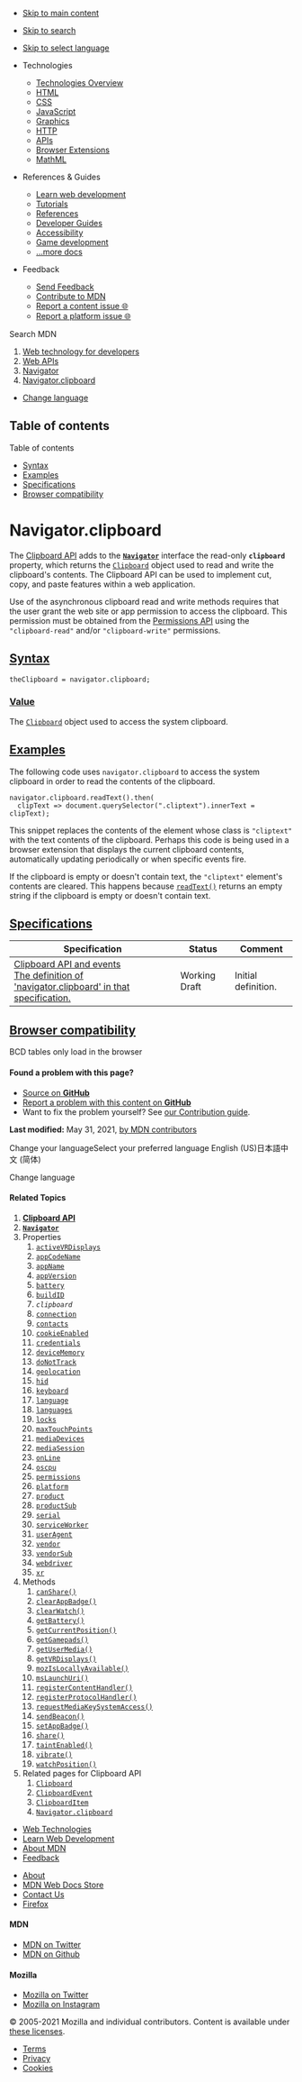 -   <a href="#content" id="skip-main">Skip to main content</a>
-   <a href="#main-q" id="skip-search">Skip to search</a>
-   <a href="#select-language" id="skip-select-language">Skip to select language</a>

-   Technologies
    -   [Technologies Overview](https://developer.mozilla.org/en-US/docs/Web)
    -   [HTML](https://developer.mozilla.org/en-US/docs/Web/HTML)
    -   [CSS](https://developer.mozilla.org/en-US/docs/Web/CSS)
    -   [JavaScript](https://developer.mozilla.org/en-US/docs/Web/JavaScript)
    -   [Graphics](https://developer.mozilla.org/en-US/docs/Web/Guide/Graphics)
    -   [HTTP](https://developer.mozilla.org/en-US/docs/Web/HTTP)
    -   [APIs](https://developer.mozilla.org/en-US/docs/Web/API)
    -   [Browser Extensions](https://developer.mozilla.org/en-US/docs/Mozilla/Add-ons/WebExtensions)
    -   [MathML](https://developer.mozilla.org/en-US/docs/Web/MathML)
-   References & Guides
    -   [Learn web development](https://developer.mozilla.org/en-US/docs/Learn)
    -   [Tutorials](https://developer.mozilla.org/en-US/docs/Web/Tutorials)
    -   [References](https://developer.mozilla.org/en-US/docs/Web/Reference)
    -   [Developer Guides](https://developer.mozilla.org/en-US/docs/Web/Guide)
    -   [Accessibility](https://developer.mozilla.org/en-US/docs/Web/Accessibility)
    -   [Game development](https://developer.mozilla.org/en-US/docs/Games)
    -   [...more docs](https://developer.mozilla.org/en-US/docs/Web)
-   Feedback
    -   [Send Feedback](https://developer.mozilla.org/en-US/docs/MDN/Contribute/Feedback)
    -   [Contribute to MDN](https://developer.mozilla.org/en-US/docs/MDN/Contribute)
    -   [Report a content issue 🌐](https://github.com/mdn/content/issues/new)
    -   [Report a platform issue 🌐](https://github.com/mdn/yari/issues/new)

Search MDN

1.  <a href="https://developer.mozilla.org/en-US/docs/Web" class="breadcrumb"><span data-property="name">Web technology for developers</span></a>
2.  <a href="https://developer.mozilla.org/en-US/docs/Web/API" class="breadcrumb"><span data-property="name">Web APIs</span></a>
3.  <a href="https://developer.mozilla.org/en-US/docs/Web/API/Navigator" class="breadcrumb-penultimate"><span data-property="name">Navigator</span></a>
4.  <a href="https://developer.mozilla.org/en-US/docs/Web/API/Navigator/clipboard" class="breadcrumb-current-page"><span data-property="name">Navigator.clipboard</span></a>

-   <a href="#select-language" class="language-icon"><span class="show-desktop">Change language</span></a>

Table of contents
-----------------

Table of contents

-   [Syntax](#syntax)
-   [Examples](#examples)
-   [Specifications](#specifications)
-   [Browser compatibility](#browser_compatibility)

Navigator.clipboard
===================

<span class="seoSummary">The [Clipboard API](https://developer.mozilla.org/en-US/docs/Web/API/Clipboard_API) adds to the **[`Navigator`](https://developer.mozilla.org/en-US/docs/Web/API/Navigator)** interface the read-only **`clipboard`** property, which returns the [`Clipboard`](https://developer.mozilla.org/en-US/docs/Web/API/Clipboard) object used to read and write the clipboard's contents.</span> The Clipboard API can be used to implement cut, copy, and paste features within a web application.

Use of the asynchronous clipboard read and write methods requires that the user grant the web site or app permission to access the clipboard. This permission must be obtained from the [Permissions API](https://developer.mozilla.org/en-US/docs/Web/API/Permissions_API) using the `"clipboard-read"` and/or `"clipboard-write"` permissions.

[Syntax](#syntax "Permalink to Syntax")
---------------------------------------

    theClipboard = navigator.clipboard;

### [Value](#value "Permalink to Value")

The [`Clipboard`](https://developer.mozilla.org/en-US/docs/Web/API/Clipboard) object used to access the system clipboard.

[Examples](#examples "Permalink to Examples")
---------------------------------------------

The following code uses `navigator.clipboard` to access the system clipboard in order to read the contents of the clipboard.

    navigator.clipboard.readText().then(
      clipText => document.querySelector(".cliptext").innerText = clipText);

This snippet replaces the contents of the element whose class is `"cliptext"` with the text contents of the clipboard. Perhaps this code is being used in a browser extension that displays the current clipboard contents, automatically updating periodically or when specific events fire.

If the clipboard is empty or doesn't contain text, the `"cliptext"` element's contents are cleared. This happens because [`readText()`](https://developer.mozilla.org/en-US/docs/Web/API/Clipboard/readText "readText()") returns an empty string if the clipboard is empty or doesn't contain text.

[Specifications](#specifications "Permalink to Specifications")
---------------------------------------------------------------

<table><thead><tr class="header"><th>Specification</th><th>Status</th><th>Comment</th></tr></thead><tbody><tr class="odd"><td><a href="https://w3c.github.io/clipboard-apis/#navigator-clipboard" class="external">Clipboard API and events<br />
<span class="small">The definition of 'navigator.clipboard' in that specification.</span></a></td><td><span class="spec-wd">Working Draft</span></td><td>Initial definition.</td></tr></tbody></table>

[Browser compatibility](#browser_compatibility "Permalink to Browser compatibility")
------------------------------------------------------------------------------------

BCD tables only load in the browser

#### Found a problem with this page?

-   [Source on **GitHub**](https://github.com/mdn/content/blob/main/files/en-us/web/api/navigator/clipboard/index.html "Folder: en-us/web/api/navigator/clipboard (Opens in a new tab)")
-   [Report a problem with this content on **GitHub**](https://github.com/mdn/content/issues/new?body=MDN+URL%3A+https%3A%2F%2Fdeveloper.mozilla.org%2Fen-US%2Fdocs%2FWeb%2FAPI%2FNavigator%2Fclipboard%0A%0A%23%23%23%23+What+information+was+incorrect%2C+unhelpful%2C+or+incomplete%3F%0A%0A%0A%23%23%23%23+Specific+section+or+headline%3F%0A%0A%0A%23%23%23%23+What+did+you+expect+to+see%3F%0A%0A%0A%23%23%23%23+Did+you+test+this%3F+If+so%2C+how%3F%0A%0A%0A%3C%21--+Do+not+make+changes+below+this+line+--%3E%0A%3Cdetails%3E%0A%3Csummary%3EMDN+Content+page+report+details%3C%2Fsummary%3E%0A%0A*+Folder%3A+%60en-us%2Fweb%2Fapi%2Fnavigator%2Fclipboard%60%0A*+MDN+URL%3A+https%3A%2F%2Fdeveloper.mozilla.org%2Fen-US%2Fdocs%2FWeb%2FAPI%2FNavigator%2Fclipboard%0A*+GitHub+URL%3A+https%3A%2F%2Fgithub.com%2Fmdn%2Fcontent%2Fblob%2Fmain%2Ffiles%2Fen-us%2Fweb%2Fapi%2Fnavigator%2Fclipboard%2Findex.html%0A*+Last+commit%3A+https%3A%2F%2Fgithub.com%2Fmdn%2Fcontent%2Fcommit%2F9b648e559239b3e682abfcb15845a954d420b207%0A*+Document+last+modified%3A+2021-05-31T17%3A00%3A38.000Z%0A%0A%3C%2Fdetails%3E&title=Issue+with+%22Navigator.clipboard%22%3A+%28short+summary+here+please%29&labels=Content%3AWebAPI%2Cneeds-triage "This will take you to https://github.com/mdn/content to file a new issue")
-   Want to fix the problem yourself? See [our Contribution guide](https://github.com/mdn/content/blob/main/README.md).

**Last modified:** May 31, 2021, [by MDN contributors](https://developer.mozilla.org/en-US/docs/Web/API/Navigator/clipboard/contributors.txt)

Change your languageSelect your preferred language English (US)日本語中文 (简体)

Change language

#### Related Topics

1.  **[Clipboard API](https://developer.mozilla.org/en-US/docs/Web/API/Clipboard_API)**
2.  **[`Navigator`](https://developer.mozilla.org/en-US/docs/Web/API/Navigator)**
3.  Properties
    1.  [`activeVRDisplays`](https://developer.mozilla.org/en-US/docs/Web/API/Navigator/activeVRDisplays)
    2.  [`appCodeName`](https://developer.mozilla.org/en-US/docs/Web/API/NavigatorID/appCodeName)
    3.  [`appName`](https://developer.mozilla.org/en-US/docs/Web/API/NavigatorID/appName)
    4.  [`appVersion`](https://developer.mozilla.org/en-US/docs/Web/API/NavigatorID/appVersion)
    5.  [`battery`](https://developer.mozilla.org/en-US/docs/Web/API/Navigator/battery)
    6.  [`buildID`](https://developer.mozilla.org/en-US/docs/Web/API/Navigator/buildID)
    7.  *`clipboard`*
    8.  [`connection`](https://developer.mozilla.org/en-US/docs/Web/API/Navigator/connection)
    9.  [`contacts`](https://developer.mozilla.org/en-US/docs/Web/API/Navigator/contacts)
    10. [`cookieEnabled`](https://developer.mozilla.org/en-US/docs/Web/API/Navigator/cookieEnabled)
    11. [`credentials`](https://developer.mozilla.org/en-US/docs/Web/API/Navigator/credentials)
    12. [`deviceMemory`](https://developer.mozilla.org/en-US/docs/Web/API/Navigator/deviceMemory)
    13. [`doNotTrack`](https://developer.mozilla.org/en-US/docs/Web/API/Navigator/doNotTrack)
    14. [`geolocation`](https://developer.mozilla.org/en-US/docs/Web/API/Navigator/geolocation)
    15. [`hid`](https://developer.mozilla.org/en-US/docs/Web/API/Navigator/hid)
    16. [`keyboard`](https://developer.mozilla.org/en-US/docs/Web/API/Navigator/keyboard)
    17. [`language`](https://developer.mozilla.org/en-US/docs/Web/API/NavigatorLanguage/language)
    18. [`languages`](https://developer.mozilla.org/en-US/docs/Web/API/NavigatorLanguage/languages)
    19. [`locks`](https://developer.mozilla.org/en-US/docs/Web/API/Navigator/locks)
    20. [`maxTouchPoints`](https://developer.mozilla.org/en-US/docs/Web/API/Navigator/maxTouchPoints)
    21. [`mediaDevices`](https://developer.mozilla.org/en-US/docs/Web/API/Navigator/mediaDevices)
    22. [`mediaSession`](https://developer.mozilla.org/en-US/docs/Web/API/Navigator/mediaSession)
    23. [`onLine`](https://developer.mozilla.org/en-US/docs/Web/API/NavigatorOnLine/onLine)
    24. [`oscpu`](https://developer.mozilla.org/en-US/docs/Web/API/Navigator/oscpu)
    25. [`permissions`](https://developer.mozilla.org/en-US/docs/Web/API/Navigator/permissions)
    26. [`platform`](https://developer.mozilla.org/en-US/docs/Web/API/NavigatorID/platform)
    27. [`product`](https://developer.mozilla.org/en-US/docs/Web/API/NavigatorID/product)
    28. [`productSub`](https://developer.mozilla.org/en-US/docs/Web/API/Navigator/productSub)
    29. [`serial`](https://developer.mozilla.org/en-US/docs/Web/API/Navigator/serial)
    30. [`serviceWorker`](https://developer.mozilla.org/en-US/docs/Web/API/Navigator/serviceWorker)
    31. [`userAgent`](https://developer.mozilla.org/en-US/docs/Web/API/NavigatorID/userAgent)
    32. [`vendor`](https://developer.mozilla.org/en-US/docs/Web/API/Navigator/vendor)
    33. [`vendorSub`](https://developer.mozilla.org/en-US/docs/Web/API/Navigator/vendorSub)
    34. [`webdriver`](https://developer.mozilla.org/en-US/docs/Web/API/Navigator/webdriver)
    35. [`xr`](https://developer.mozilla.org/en-US/docs/Web/API/Navigator/xr)
4.  Methods
    1.  [`canShare()`](https://developer.mozilla.org/en-US/docs/Web/API/Navigator/canShare)
    2.  [`clearAppBadge()`](https://developer.mozilla.org/en-US/docs/Web/API/Navigator/clearAppBadge)
    3.  [`clearWatch()`](https://developer.mozilla.org/en-US/docs/Web/API/Geolocation/clearWatch)
    4.  [`getBattery()`](https://developer.mozilla.org/en-US/docs/Web/API/Navigator/getBattery)
    5.  [`getCurrentPosition()`](https://developer.mozilla.org/en-US/docs/Web/API/Geolocation/getCurrentPosition)
    6.  [`getGamepads()`](https://developer.mozilla.org/en-US/docs/Web/API/Navigator/getGamepads)
    7.  [`getUserMedia()`](https://developer.mozilla.org/en-US/docs/Web/API/Navigator/getUserMedia)
    8.  [`getVRDisplays()`](https://developer.mozilla.org/en-US/docs/Web/API/Navigator/getVRDisplays)
    9.  [`mozIsLocallyAvailable()`](https://developer.mozilla.org/en-US/docs/Web/API/Navigator/mozIsLocallyAvailable)
    10. [`msLaunchUri()`](https://developer.mozilla.org/en-US/docs/Web/API/Navigator/msLaunchUri)
    11. [`registerContentHandler()`](https://developer.mozilla.org/en-US/docs/Web/API/Navigator/registerContentHandler)
    12. [`registerProtocolHandler()`](https://developer.mozilla.org/en-US/docs/Web/API/Navigator/registerProtocolHandler)
    13. [`requestMediaKeySystemAccess()`](https://developer.mozilla.org/en-US/docs/Web/API/Navigator/requestMediaKeySystemAccess)
    14. [`sendBeacon()`](https://developer.mozilla.org/en-US/docs/Web/API/Navigator/sendBeacon)
    15. [`setAppBadge()`](https://developer.mozilla.org/en-US/docs/Web/API/Navigator/setAppBadge)
    16. [`share()`](https://developer.mozilla.org/en-US/docs/Web/API/Navigator/share)
    17. [`taintEnabled()`](https://developer.mozilla.org/en-US/docs/Web/API/NavigatorID/taintEnabled)
    18. [`vibrate()`](https://developer.mozilla.org/en-US/docs/Web/API/Navigator/vibrate)
    19. [`watchPosition()`](https://developer.mozilla.org/en-US/docs/Web/API/Geolocation/watchPosition)
5.  Related pages for Clipboard API
    1.  [`Clipboard`](https://developer.mozilla.org/en-US/docs/Web/API/Clipboard)
    2.  [`ClipboardEvent`](https://developer.mozilla.org/en-US/docs/Web/API/ClipboardEvent)
    3.  [`ClipboardItem`](https://developer.mozilla.org/en-US/docs/Web/API/ClipboardItem)
    4.  [`Navigator.clipboard`](https://developer.mozilla.org/en-US/docs/Web/API/Navigator/clipboard)

-   [Web Technologies](https://developer.mozilla.org/en-US/docs/Web)
-   [Learn Web Development](https://developer.mozilla.org/en-US/docs/Learn)
-   [About MDN](https://developer.mozilla.org/en-US/docs/MDN/About)
-   [Feedback](https://developer.mozilla.org/en-US/docs/MDN/Feedback)

<!-- -->

-   [About](https://www.mozilla.org/about/)
-   [MDN Web Docs Store](https://shop.spreadshirt.com/mdn-store/)
-   [Contact Us](https://www.mozilla.org/contact/)
-   [Firefox](https://www.mozilla.org/firefox/?utm_source=developer.mozilla.org&utm_campaign=footer&utm_medium=referral)

#### MDN

-   <a href="https://twitter.com/mozdevnet" class="social-icon twitter"><span class="visually-hidden">MDN on Twitter</span></a>
-   <a href="https://github.com/mdn/" class="social-icon github"><span class="visually-hidden">MDN on Github</span></a>

#### Mozilla

-   <a href="https://twitter.com/mozilla" class="social-icon twitter"><span class="visually-hidden">Mozilla on Twitter</span></a>
-   <a href="https://www.instagram.com/mozillagram/" class="social-icon instagram"><span class="visually-hidden">Mozilla on Instagram</span></a>

© 2005-2021 Mozilla and individual contributors. Content is available under [these licenses](https://developer.mozilla.org/docs/MDN/About#Copyrights_and_licenses).

-   [Terms](https://www.mozilla.org/about/legal/terms/mozilla)
-   [Privacy](https://www.mozilla.org/privacy/websites/)
-   [Cookies](https://www.mozilla.org/privacy/websites/#cookies)
